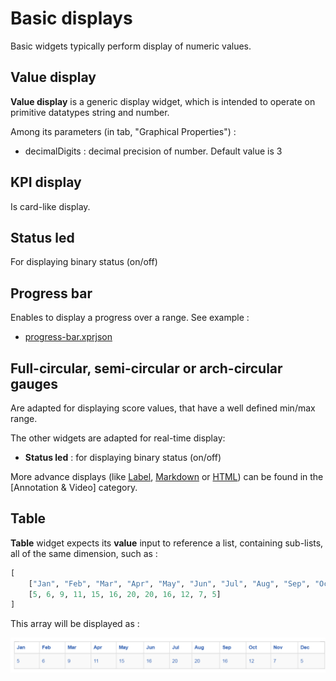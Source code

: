 # Basic displays

Basic widgets typically perform display of numeric values. 

## Value display

**Value display** is a generic display widget, which is intended to operate on primitive datatypes string and number.

Among its parameters (in tab, "Graphical Properties") :

- decimalDigits : decimal precision of number. Default value is 3

## KPI display

Is card-like display.

## Status led

For displaying binary status (on/off)

## Progress bar

Enables to display a progress over a range. See example :

* [progress-bar.xprjson](/wdg/basic/progress-bar.xprjson)

## Full-circular, semi-circular or arch-circular gauges

Are adapted for displaying score values, that have a well defined min/max range.

The other widgets are adapted for real-time display:

* **Status led** : for displaying binary status (on/off)

More advance displays (like [Label](../../wdg/wdg-annotation-video#label), [Markdown](../../wdg/wdg-annotation-video#markdown) or [HTML](../../wdg/wdg-annotation-video#html)) can be found in the [Annotation & Video] category.

## Table

**Table** widget expects its **value** input to reference a list, containing sub-lists, all of the same dimension, such as :

``` python
[
    ["Jan", "Feb", "Mar", "Apr", "May", "Jun", "Jul", "Aug", "Sep", "Oct", "Nov", "Dec"],
    [5, 6, 9, 11, 15, 16, 20, 20, 16, 12, 7, 5]
]
```

This array will be displayed as :

![table](tables/table.png)